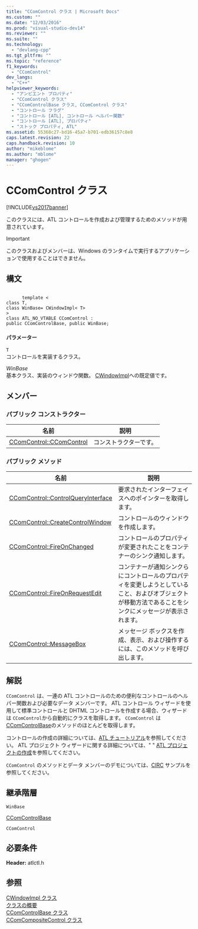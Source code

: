 ```yaml
---
title: "CComControl クラス | Microsoft Docs"
ms.custom: ""
ms.date: "12/03/2016"
ms.prod: "visual-studio-dev14"
ms.reviewer: ""
ms.suite: ""
ms.technology: 
  - "devlang-cpp"
ms.tgt_pltfrm: ""
ms.topic: "reference"
f1_keywords: 
  - "CComControl"
dev_langs: 
  - "C++"
helpviewer_keywords: 
  - "アンビエント プロパティ"
  - "CComControl クラス"
  - "CComControlBase クラス, CComControl クラス"
  - "コントロール フラグ"
  - "コントロール [ATL], コントロール ヘルパー関数"
  - "コントロール [ATL], プロパティ"
  - "ストック プロパティ, ATL"
ms.assetid: 55368c27-bd16-45a7-b701-edb36157c8e8
caps.latest.revision: 22
caps.handback.revision: 10
author: "mikeblome"
ms.author: "mblome"
manager: "ghogen"
---
```

# CComControl クラス
[!INCLUDE[vs2017banner](../../assembler/inline/includes/vs2017banner.md)]

このクラスには、ATL コントロールを作成および管理するためのメソッドが用意されています。  
  
> [!IMPORTANT]
>  このクラスおよびメンバーは、Windows のランタイムで実行するアプリケーションで使用することはできません。  
  
## 構文  
  
```  
  
      template <  
class T,  
class WinBase= CWindowImpl< T>   
>  
class ATL_NO_VTABLE CComControl :  
public CComControlBase, public WinBase;  
```  
  
#### パラメーター  
 `T`  
 コントロールを実装するクラス。  
  
 *WinBase*  
 基本クラス、実装のウィンドウ関数。  [CWindowImpl](../Topic/CWindowImpl%20Class.md)への既定値です。  
  
## メンバー  
  
### パブリック コンストラクター  
  
|名前|説明|  
|--------|--------|  
|[CComControl::CComControl](../Topic/CComControl::CComControl.md)|コンストラクターです。|  
  
### パブリック メソッド  
  
|名前|説明|  
|--------|--------|  
|[CComControl::ControlQueryInterface](../Topic/CComControl::ControlQueryInterface.md)|要求されたインターフェイスへのポインターを取得します。|  
|[CComControl::CreateControlWindow](../Topic/CComControl::CreateControlWindow.md)|コントロールのウィンドウを作成します。|  
|[CComControl::FireOnChanged](../Topic/CComControl::FireOnChanged.md)|コントロールのプロパティが変更されたことをコンテナーのシンク通知します。|  
|[CComControl::FireOnRequestEdit](../Topic/CComControl::FireOnRequestEdit.md)|コンテナーが通知シンクらにコントロールのプロパティを変更しようとしていること、およびオブジェクトが移動方法であることをシンクにメッセージが表示されます。|  
|[CComControl::MessageBox](../Topic/CComControl::MessageBox.md)|メッセージ ボックスを作成、表示、および操作するには、このメソッドを呼び出します。|  
  
## 解説  
 `CComControl` は、一連の ATL コントロールのための便利なコントロールのヘルパー関数および必要なデータ メンバーです。  ATL コントロール ウィザードを使用して標準コントロールと DHTML コントロールを作成する場合、ウィザードは `CComControl`から自動的にクラスを取得します。  `CComControl` は [CComControlBase](../Topic/CComControlBase%20Class.md)のメソッドのほとんどを取得します。  
  
 コントロールの作成の詳細については、[ATL チュートリアル](../Topic/Active%20Template%20Library%20\(ATL\)%20Tutorial.md)を参照してください。  ATL プロジェクト ウィザードに関する詳細については、" " [ATL プロジェクトの作成](../../atl/reference/creating-an-atl-project.md)を参照してください。  
  
 `CComControl` のメソッドとデータ メンバーのデモについては、[CIRC](../../top/visual-cpp-samples.md) サンプルを参照してください。  
  
## 継承階層  
 `WinBase`  
  
 [CComControlBase](../Topic/CComControlBase%20Class.md)  
  
 `CComControl`  
  
## 必要条件  
 **Header:** atlctl.h  
  
## 参照  
 [CWindowImpl クラス](../Topic/CWindowImpl%20Class.md)   
 [クラスの概要](../../atl/atl-class-overview.md)   
 [CComControlBase クラス](../Topic/CComControlBase%20Class.md)   
 [CComCompositeControl クラス](../../atl/reference/ccomcompositecontrol-class.md)